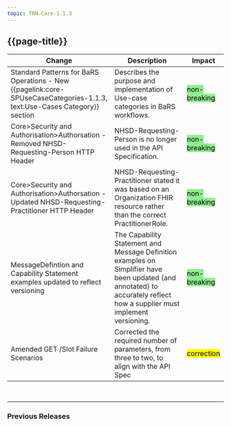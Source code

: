 ```yaml
---
topic: TRN-Core-1.1.3
---
```


## {{page-title}}

| Change                                   | Description                            | Impact                          | 
|------------------------------------------|----------------------------------------|---------------------------------|
|Standard Patterns for BaRS Operations - New {{pagelink:core-SPUseCaseCategories-1.1.3, text:Use-Cases Category}} section | Describes the purpose and implementation of Use-case categories in BaRS workflows.| <mark style="background-color: LightGreen">non-breaking</mark>   |
|Core>Security and Authorisation>Authorsation - Removed NHSD-Requesting-Person HTTP Header | NHSD-Requesting-Person is no longer used in the API Specification.| <mark style="background-color: LightGreen">non-breaking</mark>   |
|Core>Security and Authorisation>Authorsation - Updated NHSD-Requesting-Practitioner HTTP Header | NHSD-Requesting-Practitioner stated it was based on an Organization FHIR resource rather than the correct PractitionerRole.| <mark style="background-color: LightGreen">non-breaking</mark>   |
|MessageDefintion and Capability Statement examples updated to reflect versioning| The Capability Statement and Message Definition examples on Simplifier have been updated (and annotated) to accurately reflect how a supplier must implement versioning. | <mark style="background-color: LightGreen">non-breaking</mark>   |
|Amended GET /Slot Failure Scenarios   | Corrected the required number of parameters, from three to two, to align with the API Spec                    | <mark style="background-color: Yellow">correction</mark> |


<br>
<hr>

### Previous Releases
